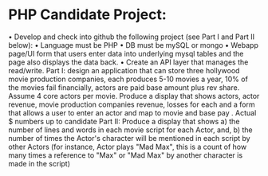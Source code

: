 # PHP Candidate Project:
•	Develop and check into github the following project (see Part I and Part II below):
•	Language must be PHP 
•	DB must be mySQL or mongo 
•	Webapp page/UI form that users enter data into underlying mysql tables and the page also displays the data back. 
•	Create an API layer that manages the read/write. 
Part I: design an application that can store three hollywood movie production companies, each produces 5-10 movies a year, 10% of the movies fail financially, actors are paid base amount plus rev share. Assume 4 core actors per movie. Produce a display that shows actors, actor revenue, movie production companies revenue, losses for each and a form that allows a user to enter an actor and map to movie and base pay . Actual $ numbers up to candidate 
Part II: Produce a display that shows a) the number of lines and words in each movie script for each Actor, and, b) the number of times the Actor's character will be mentioned in each script by other Actors (for instance, Actor plays "Mad Max", this is a count of how many times a reference to "Max" or "Mad Max" by another character is made in the script)

